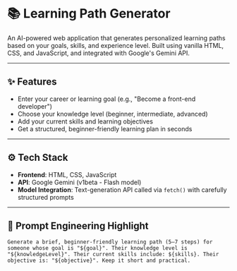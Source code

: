 # 📚 Learning Path Generator

An AI-powered web application that generates personalized learning paths based on your goals, skills, and experience level. Built using vanilla HTML, CSS, and JavaScript, and integrated with Google's Gemini API.

---

## ✨ Features

- Enter your career or learning goal (e.g., "Become a front-end developer")
- Choose your knowledge level (beginner, intermediate, advanced)
- Add your current skills and learning objectives
- Get a structured, beginner-friendly learning plan in seconds

---

## ⚙️ Tech Stack

- **Frontend**: HTML, CSS, JavaScript
- **API**: Google Gemini (v1beta - Flash model)
- **Model Integration**: Text-generation API called via `fetch()` with carefully structured prompts

---

## 🧠 Prompt Engineering Highlight

```text
Generate a brief, beginner-friendly learning path (5–7 steps) for someone whose goal is "${goal}". Their knowledge level is "${knowledgeLevel}". Their current skills include: ${skills}. Their objective is: "${objective}". Keep it short and practical.
